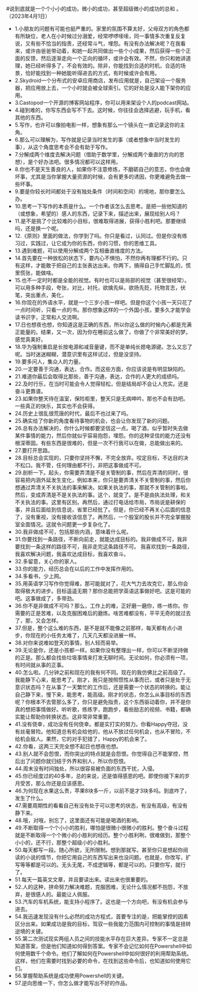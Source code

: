 #说到底就是一个个小小的成功，微小的成功，甚至超级微小的成功的总和 。（2023年4月1日） 

- 1.小朋友的问题有可能也挺严重的。家里的氛围不算太好，父母双方的角色都有所缺位，老人在小时候过分溺爱，经常啰啰嗦嗦，同一事情多次重复反复说，又有些不恰当的指责，还经常斗气，埋怨。有没有办法解决呢？在我看来，或许由爸爸带动着，和她一起共同做出一些个小成果，然后获得一些个正面的反馈，然后逐渐走向一个正向的循环，或许会有效。不然，你只和她讲道理，她已经听得多了，不会有效的。除非，你能找到合适的时机，合适的场景，恰好能找到一种她能听得进去的方式，有时候或许会有用。
- 2.Skydroid一个分布式的安卓应用商店，发布应用就是，自己架设一个服务器，把应用放上去，一个小时就会被全球索引。它的好处是没人能下架你的应用。
- 3.Castopod一个开源的博客网站程序，你可以用来架设个人的podcast网站。
- 4.碰到难的，你写东西会写不下去。这时候，你往往会选择逃避，玩手机，看其他的东西。
- 5.写作，也许可以像拍电影一样，想象有那么一个镜头在一直记录这你的主角。
- 6.那么可以理解为，写作就是记录当时发生的事（或者想象中当时发生的事），从这个角度思考会不会有助于写作。
- 7.分解成两个维度去解决问题（借助于数学里，分解成两个垂直的方向的思想），是个好办法吧。很多情况都可以这样用。
- 8.你也不是天生善良的人，如果你不注意修炼，不磨砺自己的意志，你也会做坏事，尤其是当你掌握大量资源的时候，会有更多的诱因，你更难避免去做一些坏事。
- 9.要是你较长时间都处于没有独处条件（时间和空间）的境地，那你要怎么办。
- 10.思考一下写作的本质是什么。一个作者该怎么去思考。是把一些他知道的（或想象，希望的）感人的东西，记录下来，描述出来，展现给别人吗？
- 11.是不是挑了个比较难的小目标，很难取得进展，获得小胜利吧。那要继续吗，还是换一个呢。
- 12.《原则》里面的做法，你学到了吗。你只是看过，认同过。但是你没有练习过，实践过，让它成为你的东西，你的习惯，你的思维工具。
- 13.遇到难题，可以使用分解成两个互相垂直维度的方法。
- 14.首先要在一种放松的状态下，要内心不惧怕，不然你再有理都不行的。只有这样，才能敢于把自己的主张表达出来。你两下，搞得自己手忙脚乱的，慌里慌张，能做啥。
- 15.也不一定时时都是全能的视觉。有时也可以是局部的视觉（甚至很经常）。可以用多种手段，夸张，对比，衬托，欲擒先纵，欲扬先贬，托物言志，伏笔，突出重点，美化，
- 16.你现在的外语水平，就是一个三岁小孩一样吧。但是你这个小孩一天只花了一点时间听，只看一点的书。那你想象这样的一个外国小孩，要多久才能学会读书识字，正常和人交流啊。
- 17.日也想夜也想，你知道这是正确的东西，所以你这么做的时候内心都是充满正能量的。结果，又一次，因为你在睡前这么做了，你做了个非常美好的梦。感觉真美好。
- 18.华为强制重启是长按电源和减音量键，而不是单纯长摁电源键。怎么又忘了呢。当时迷迷糊糊，潜意识里有这样试过，但是没坚持。
- 19.要多问人，集众人的力量。
- 20.一定要善于沟通，表达，合作。而这些方面，你应该说是有明显缺陷的。
- 21.难道你最后会取得比那些，善于沟通，表达，合作的人更大的成绩吗。
- 22.及时行乐，在当时可能会令人觉得轻松，但是结局却不会让人充实。还是奋斗更靠谱。
- 23.如果你整天待在温室，保险柜里，整天只是无病呻吟，那也不会有劲吧。一些真正的快乐，其实也不会获得。
- 24.历史上很乱很荒唐的时代，最后不也过来了吗。
- 25.确实给了你新的角度看待事物的机会，也会让你发现了新的问题。
- 26.总有办法解决的，你什么时候都要坚信这一点。喝了酒，似乎暂时失去做某件事情的能力，然后你就似乎容易抱怨，埋怨。你的这种坚信的能力还没有根深蒂固。有些东西是很难的，但是一次不行我可以在做，总能做出来的。
- 27.要打开思路。
- 28.目标总会实现的，只要你坚持不懈，不完全放弃。咬定目标，不达目的决不松口。我不管，任何理由都不行，非把这事做成不可。
- 29.剖析一下。起头，你需要弄清是不是关管制的事，然后在弄清的同时，很容易把内涵外延发生变化，例如本来，你只是要弄清关不关管制的事，然后你想通过弄清关不关执法的事来解决。如果关执法的事，那就不关管制的事啦。然后，变成弄清是不是关执法的事。这个，就变了。是不是由执法处理，和关不关执法的事。这里有区别。再然后，通过打电话给市局，市局说是耕保的事，并且后面给到信息说，省里已经批了。但是，你已经不再关心后面的信息了，没有重视，没有接收该信息了。再然后，一个股室的股长并不完全掌握股室全面情况。这就令问题更一步复杂化了。
- 30.我非做成不可，包括那些内涵，意味着什么呢。
- 31.你要找到一条路径，不断向前走，就能达成目标的。我非做成不可，我非要找到一条这样的路径不可，我非走完这条路径不可。
我喜欢找到一条路径，我喜欢解决问题，我喜欢达成目标，我喜欢奋斗。
- 32.多留意，关心你的家人。
- 33.你的能力，经历总会在以后的工作中发挥作用的。
- 34.多看书，少上网。
- 35.用英语学习写作你觉得难，那可能就对了，花大气力去攻克它，那么你会取得极大的进步。目标遥遥无期？那你总能把学英语这事做好吧。这是可能的吧。这事做成了，多带劲。
- 36.你不是非做成不可吗？那么，工作上的难，正好磨一磨你，练一练你。你需要的正是苦难，以及克服困难后的磨炼。啥苦难都没有，平平无奇的就过去了，那，又会怎样。
- 37.但是，整个这么难的东西，是不是就不能像之前那样，每天都有点小进步，你现在的小任务太难了，几天几天都没进展一样。
- 38.对你来说难如登天的事情，别人轻而易举。
- 39.无论是你，还是小孩都一样。如果你没有整理出一样，你可以不断坚持做的正是。那么都会找些垃圾事情来打发无聊时间。无论如何，你必须有一项，有时间就从事的正事。
- 40.怎么啦。几分钟之前和现在的我有何不同。现在的我仿佛比之前高级了。我能静下心来，能思考了。刚才，我只是按照惯性从事而已，或者只是处于无意识状态吗？在从事了一天繁忙的工作后，还是需要一个状态的转换的。能让自己静下来，慢下来，能思考，能高级。刚才的状态，你怎么从事目标的东西呢？你根本不去管那么多了，你只是避免指责，这个东西驱动着你，并不是你真的想把事情做好。听听歌，练练字，跑跑步，看些励志的视频、书籍，都确实能让帮助你转换状态。这非常非常重要。
- 41.没有侥幸，成功没有任何侥幸。都是实打实的努力。你看Happy夺冠，没有丝毫冒险。他知道总有机会给他的，他从不放过任何机会，也从不冒险，不给机会敌人。果然，它的对手犯错了，Happy的机会来了。
- 42.你看，这两三天完全想不起日也想夜也想。
- 43.别人就不会怨恨，而你突出的特点就是会怨恨。你觉得自己不能掌控，然后出了问题你就归结于外界和别人，所以你怨恨。
- 44.周末没有时间独处，所以很容易被负面的东西干扰，入侵。
- 45.你已经度过的40多年，总的来说，还是值得感恩的吧。即使你接下来的岁月受苦，那么你还是应该感恩。
- 46.为何现在水果这么贵，苹果8块多一斤，以前不是才3块多吗。到底咋了，发生了什么。
- 47.需要周期性的看看自己有没有处于可以思考的状态，有没有高级，有没有静下来。
- 48.哦，对哦，别忘了，这里面还有可能是喝酒的影响。
- 49.不断取得一个个小小的胜利，哪怕是很微小很微小的胜利。整个奋斗过程就是不断取得一个个微小的小胜利的经历。整个小胜利咧，很难做到，那整个小小的，还不行，那整个超级小的小胜利。
- 50.每天都写一段。随心所欲，无所限制。想到那就写。甚至你只是想起你阅读的小说的情节，你把它用自己的东西写出来也没问题。也就是，你改写，扩写等等都是可以的。无头无尾，不成逻辑等，都是可以的。只要你写，就行了。
- 51.每天一篇英文文章，并且要读出来。读出来也很重要的。
- 52.人的这种，拼命努力解决难题，克服困难，无论什么情况都不抱怨，不放弃，是很感人的。最能让人佩服。
- 53.汽车的车机系统，能支持小程序了。这也是一个方向吧，有没有机会参与进去。
- 54.我迅速发现没有什么必然的成功方程式，首要专注的是，把能掌控的因素区分出来。如果成功是我的目标，驾驭一些我能力范围内可控制的事情是扭转逆境的关键。
- 55.第二次测试现实两组人员之间的技能水平存在巨大差异。专家不一定总是知道答案，但是他们知道如何得到答案。专家不会记忆如何在Powershell中如何使用数千个命令。他们了解如何在Powershell中如何很好的利用帮助系统。这样，他们在需要时找到必要的命令，在找到这些命令后，也知道如何使用它们。
- 56.掌握帮助系统是成功使用Powershell的关键。
- 57.逆向思维一下，你怎么做才能写出不好的作品。

